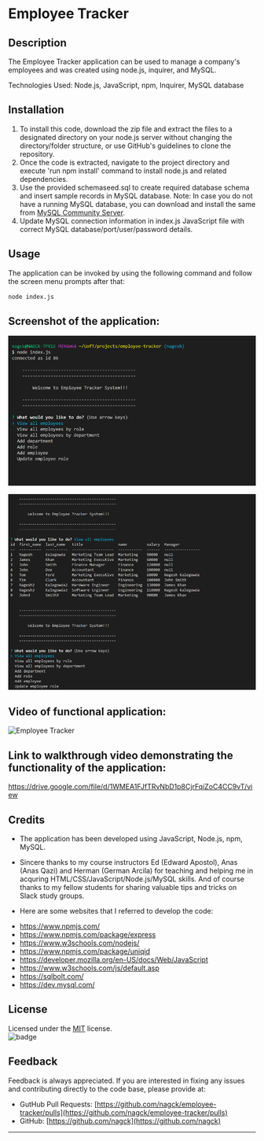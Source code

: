 # Employee Tracker

## Description
The Employee Tracker application can be used to manage a company's employees and was created using node.js, inquirer, and MySQL.

Technologies Used: Node.js, JavaScript, npm, Inquirer, MySQL database

## Installation

1. To install this code, download the zip file and extract the files to a designated directory on your node.js server without changing the directory/folder structure, or use GitHub's guidelines to clone the repository. 
2. Once the code is extracted, navigate to the project directory and execute 'run npm install' command to install node.js and related dependencies.
3. Use the provided schemaseed.sql to create required database schema and insert sample records in MySQL database. Note: In case you do not have a running MySQL database, you can download and install the same from [MySQL Community Server](https://dev.mysql.com/downloads/mysql).
4.  Update MySQL connection information in index.js JavaScript file with correct MySQL database/port/user/password details.

## Usage 
The application can be invoked by using the following command and follow the screen menu prompts after that:

```bash
node index.js
```
## Screenshot of the application:
![](assets/images/emp-tracker1.png)


![](assets/images/emp-tracker2.png)


## Video of functional application:
![Employee Tracker](assets/images/emp-tracker.gif)

## Link to walkthrough video demonstrating the functionality of the application:
https://drive.google.com/file/d/1WMEA1FJfTRvNbD1p8CjrFqiZoC4CC9vT/view


## Credits

- The application has been developed using JavaScript, Node.js, npm, MySQL. 

- Sincere thanks to my course instructors Ed (Edward Apostol), Anas (Anas Qazi) and Herman (German Arcila) for teaching and helping me in acquring HTML/CSS/JavaScript/Node.js/MySQL skills. And of course thanks to my fellow students for sharing valuable tips and tricks on Slack study groups.

- Here are some websites that I referred to develop the code:
* https://www.npmjs.com/
* https://www.npmjs.com/package/express
* https://www.w3schools.com/nodejs/
* https://www.npmjs.com/package/uniqid
* https://developer.mozilla.org/en-US/docs/Web/JavaScript
* https://www.w3schools.com/js/default.asp
* https://sqlbolt.com/
* https://dev.mysql.com/



## License
Licensed under the [MIT](https://choosealicense.com/licenses/mit/) license.<br>
![badge](https://img.shields.io/badge/license-mit-brightgreen)<br />
## Feedback
Feedback is always appreciated. If you are interested in fixing any issues and contributing directly to the code base, please provide at:
- GutHub Pull Requests: [https://github.com/nagck/employee-tracker/pulls](https://github.com/nagck/employee-tracker/pulls)
- GitHub: [https://github.com/nagck](https://github.com/nagck)

---

